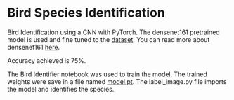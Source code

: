 # Bird Species Identification

Bird Identification using a CNN with PyTorch. The densenet161 pretrained model is used and fine tuned to the [dataset](http://www.vision.caltech.edu/visipedia/CUB-200-2011.html). 
You can read more about densenet161 [here](https://www.kaggle.com/pytorch/densenet161).

Accuracy achieved is 75%.

The Bird Identifier notebook was used to train the model.
The trained weights were save in a file named [model.pt](https://drive.google.com/drive/folders/18SlxqHqViqmzNOowN3u44w5SAp_0qrLa?usp=sharing). 
The label_image.py file imports the model and identifies the species.

